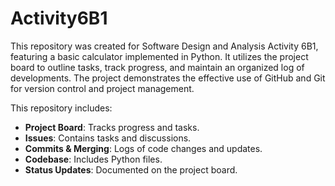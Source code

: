 # Activity6B1
This repository was created for Software Design and Analysis Activity 6B1, featuring a basic calculator implemented in Python. It utilizes the project board to outline tasks, track progress, and maintain an organized log of developments. The project demonstrates the effective use of GitHub and Git for version control and project management.

This repository includes:  
- **Project Board**: Tracks progress and tasks.  
- **Issues**: Contains tasks and discussions.  
- **Commits & Merging**: Logs of code changes and updates.  
- **Codebase**: Includes Python files.  
- **Status Updates**: Documented on the project board.  
